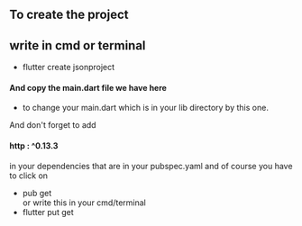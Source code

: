 ## To create the project 
## write in cmd or terminal

* flutter create jsonproject 

#### And copy the main.dart file we have here
* to change your main.dart which is in your lib directory by this one.

And don't forget to add 
#### http : ^0.13.3 
in your dependencies that are in your pubspec.yaml and of course you have to click on
* pub get  
 or write this in your cmd/terminal
 * flutter put get
